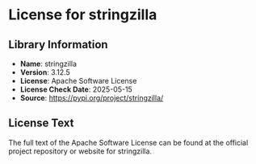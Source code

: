 # License for stringzilla

## Library Information
- **Name**: stringzilla
- **Version**: 3.12.5
- **License**: Apache Software License
- **License Check Date**: 2025-05-15
- **Source**: https://pypi.org/project/stringzilla/

## License Text
The full text of the Apache Software License can be found at the official project repository or website for stringzilla.
